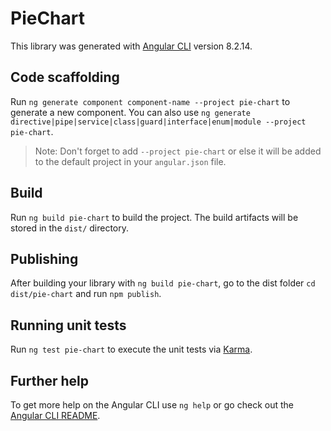 # PieChart

This library was generated with [Angular CLI](https://github.com/angular/angular-cli) version 8.2.14.

## Code scaffolding

Run `ng generate component component-name --project pie-chart` to generate a new component. You can also use `ng generate directive|pipe|service|class|guard|interface|enum|module --project pie-chart`.
> Note: Don't forget to add `--project pie-chart` or else it will be added to the default project in your `angular.json` file. 

## Build

Run `ng build pie-chart` to build the project. The build artifacts will be stored in the `dist/` directory.

## Publishing

After building your library with `ng build pie-chart`, go to the dist folder `cd dist/pie-chart` and run `npm publish`.

## Running unit tests

Run `ng test pie-chart` to execute the unit tests via [Karma](https://karma-runner.github.io).

## Further help

To get more help on the Angular CLI use `ng help` or go check out the [Angular CLI README](https://github.com/angular/angular-cli/blob/master/README.md).
